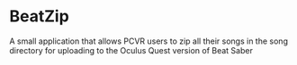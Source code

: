 # BeatZip
A small application that allows PCVR users to zip all their songs in the song directory for uploading to the Oculus Quest version of Beat Saber
